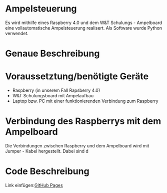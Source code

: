 # Ampelsteuerung
Es wird mithilfe eines Raspberry 4.0 und dem W&amp;T Schulungs - Ampelboard eine vollautomatische Ampelsteuerung realisert. Als Software wurde Python verwendet.

# Genaue Beschreibung


# Voraussetztung/benötigte Geräte
- Raspberry (in unserem Fall Rapsberry 4.0)
- W&amp;T Schulungsboard mit Ampelaufbau
- Laptop bzw. PC mit einer funktionierenden Verbindung zum Raspberry

# Verbindung des Raspberrys mit dem Ampelboard
Die Verbindungen zwischen Raspberry und dem Ampelboard wird mit Jumper - Kabel hergestellt. Dabei sind d

# Code Beschreibung


Link einfügen:[GitHub Pages](https://pages.github.com/)


